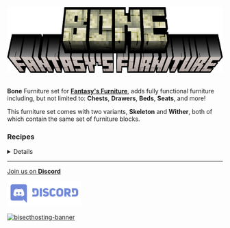 <center><img src="https://raw.githubusercontent.com/ApexStudios-Dev/.github/refs/heads/master/assets/minecraft/fantasyfurniture_bone/banner.png" alt="mod-logo" width="594" height="153"></center>

<br>

**Bone** Furniture set for [**Fantasy's Furniture**](https://modrinth.com/mod/fantasy-furniture), adds fully functional furniture including, but not limited to: **Chests**, **Drawers**, **Beds**, **Seats**, and more!

This furniture set comes with two variants, **Skeleton** and **Wither**, both of which contain the same set of furniture blocks.

### Recipes

<details>

In order to craft the **Bone Bricks** you must input **#minecraft:stone_crafting_materials**.

![stonecutter](https://raw.githubusercontent.com/ApexStudios-Dev/.github/refs/heads/master/assets/minecraft/fantasyfurniture_bone/stonecutter_bricks.png)

In order to craft the **Bone** furniture blocks you must input **#fantasyfurniture:binding_agent**, **Bone Bricks** and **Soul Sand** into the **Furniture Station**

![skeleton-furniture-station](https://raw.githubusercontent.com/ApexStudios-Dev/.github/refs/heads/master/assets/minecraft/fantasyfurniture_bone/skeleton_furniture_station.png)
![wither-furniture-station](https://raw.githubusercontent.com/ApexStudios-Dev/.github/refs/heads/master/assets/minecraft/fantasyfurniture_bone/wither_furniture_station.png)

</details>

---

[Join us on **Discord**](https://discord.apexstudios.dev/)

[<img src="https://raw.githubusercontent.com/ApexStudios-Dev/.github/refs/heads/master/assets/third_party/discord_banner.svg" alt="discord-banner" width="174" height="59">](https://discord.apexstudios.dev/)

[![bisecthosting-banner](https://www.bisecthosting.com/partners/custom-banners/f4d8198a-6c2a-4d86-8d74-1977589e8ef7.webp)](https://www.bisecthosting.com/apexstudios)


